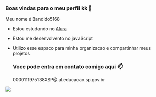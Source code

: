 ### **Boas vindas para o meu perfil** kk 🖤

Meu nome é Bandido5168

- Estou estudando no [Alura](https://www.alura.com.br)
- Estou me desenvolvento no javaScript
- Utilizo esse espaco para minha organizacao e compartinhar meus projetos

  ### Voce pode entra em contato comigo aqui 📫
  0000111975138XSP@.al.educacao.sp.gov.br

![](https://media.tenor.com/zfVtCetca9AAAAAM/god-of-war-kratos.gif)
